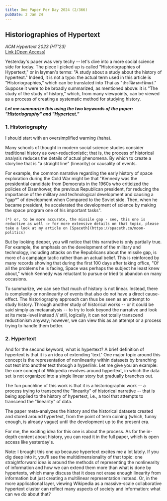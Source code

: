 ```yaml
---
title: One Paper Per Day 2024 (2/366)
pubDate: 2 Jan 24
---
```

## Historiographies of Hypertext

*ACM Hypertext 2023 (HT'23)*\
[Link [Open Access]](https://dl.acm.org/doi/10.1145/3603163.3609038)

Yesterday's paper was very techy -- let's dive into a more social science side for today. The piece I picked up is called "Historiographies of Hypertext," or in layman's terms: "A study about a study about the history of hypertext." Indeed, it is not a typo: the actual term used in this article is "Historiographies," which can be translated into Thai as "ประวัติศาสตร์นิพนธ์." Suppose it were to be broadly summarized, as mentioned above: it is "The study of the study of history," which, from many viewpoints, can be viewed as a process of creating a systematic method for studying history.

***Let me summarize this using the two keywords of the paper: "Historiography" and "Hypertext."***

### 1. Historiography

I should start with an oversimplified warning (haha).

Many schools of thought in modern social science studies consider traditional history as over-reductionistic; that is, the process of historical analysis reduces the details of actual phenomena. By which to create a storyline that is "a straight line" (linearity) or causality of events.

For example, the common narrative regarding the early history of space exploration during the Cold War might be that "Kennedy was the presidential candidate from Democrats in the 1960s who criticized the policies of Eisenhower, the previous Republican president, for reducing the importance of the military and technological development and causing a "gap*" of development when Compared to the Soviet side. Then, when he became president, he accelerated the development of science by making the space program one of his important tasks".

`(*) or, to be more accurate, the missile gap - see, this one is reductive as well -> for more extensive details on that topic, please take a look at my article on [Spaceth](https://spaceth.co/moon-politics)`

But by looking deeper, you will notice that this narrative is only partially true. For example, the emphasis on the development of the military and technology, including attacks on the Republicans about the missile gap, is more of a campaign tactic rather than an actual belief. This is reinforced by many records showing that during the first 100 days after taking office, "Of all the problems he is facing, Space was perhaps the subject he least knew about," which Kennedy was reluctant to pursue or tried to abandon on many occasions.

To summarize, we can see that much of history is not linear. Instead, there is complexity or nonlinearity of events that also do not have a direct cause-effect. The historiography approach can thus be seen as an attempt to study history. Through another study of historical works -- or it could be said simply as metaanalysis -- to try to look beyond the narrative and look at its meta-level instead // still, logically, it can not totally transcend reductionism anyway; however, we can view this as an attempt or a process trying to handle them better.

### 2. Hypertext

And for the second keyword, what is hypertext? A brief definition of hypertext is that it is an idea of extending 'text.' One major topic around this concept is the representation of nonlinearity within datasets by branching out text into another text through a hyperlink. Let me give you an example: the core concept of Wikipedia revolves around hypertext, in which the data set is not organized into a single linear story but gradually branches out.

The fun punchline of this work is that it is a historiographic work -- a process trying to transcend the "linearity" of historical narrative -- that is being applied to the history of hypertext, i.e., a tool that attempts to transcend the "linearity" of data.

The paper meta-analyzes the history and the historical datasets created and stored around hypertext,  from the point of term coining (which, funny enough, is already vague) until the development up to the present era.

For me, the exciting idea for this one is about the process. As for the in-depth content about history, you can read it in the full paper, which is open access like yesterday's.

Note: I brought this one up because hypertext excites me a lot lately. If you dig deep into it, you'll see the multidimensionality of that topic: one straightforward idea is around the methods of representing the nonlinearity of information and how we can extend them more than what is done by hypertexts, which many discuss that it does not erase enough linearity from information but just creating a multilinear representation instead. Or, in the more applicational layer, viewing Wikipedia as a massive-scale collaborative hypertext cluster can reflect many aspects of society and information: what can we do about that?